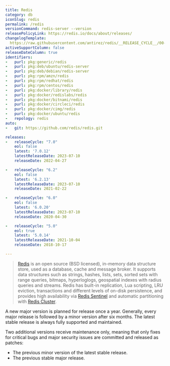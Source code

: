```yaml
---
title: Redis
category: db
iconSlug: redis
permalink: /redis
versionCommand: redis-server --version
releasePolicyLink: https://redis.io/docs/about/releases/
changelogTemplate: 
  https://raw.githubusercontent.com/antirez/redis/__RELEASE_CYCLE__/00-RELEASENOTES
activeSupportColumn: false
releaseDateColumn: true
identifiers:
-   purl: pkg:generic/redis
-   purl: pkg:deb/ubuntu/redis-server
-   purl: pkg:deb/debian/redis-server
-   purl: pkg:rpm/amzn/redis
-   purl: pkg:rpm/redhat/redis
-   purl: pkg:rpm/centos/redis
-   purl: pkg:docker/library/redis
-   purl: pkg:docker/redislabs/redis
-   purl: pkg:docker/bitnami/redis
-   purl: pkg:docker/circleci/redis
-   purl: pkg:docker/cimg/redis
-   purl: pkg:docker/ubuntu/redis
-   repology: redis
auto:
-   git: https://github.com/redis/redis.git

releases:
-   releaseCycle: "7.0"
    eol: false
    latest: '7.0.12'
    latestReleaseDate: 2023-07-10
    releaseDate: 2022-04-27

-   releaseCycle: "6.2"
    eol: false
    latest: '6.2.13'
    latestReleaseDate: 2023-07-10
    releaseDate: 2021-02-22

-   releaseCycle: "6.0"
    eol: false
    latest: '6.0.20'
    latestReleaseDate: 2023-07-10
    releaseDate: 2020-04-30

-   releaseCycle: "5.0"
    eol: true
    latest: '5.0.14'
    latestReleaseDate: 2021-10-04
    releaseDate: 2018-10-17

---
```


> [Redis](https://redis.io/) is an open source (BSD licensed), in-memory data structure store, used
> as a database, cache and message broker. It supports data structures such as strings, hashes,
> lists, sets, sorted sets with range queries, bitmaps, hyperloglogs, geospatial indexes with radius
> queries and streams. Redis has built-in replication, Lua scripting, LRU eviction, transactions and
> different levels of on-disk persistence, and provides high availability via
> [Redis Sentinel](https://redis.io/docs/management/sentinel/) and automatic partitioning with
> [Redis Cluster](https://docs.redis.com/latest/rc/concepts/clustering/).


A new major version is planned for release once a year. Generally, every major release is followed
by a minor version after six months. The latest stable release is always fully supported and
maintained.

Two additional versions receive maintenance only, meaning that only fixes for critical bugs and
major security issues are committed and released as patches:

- The previous minor version of the latest stable release.
- The previous stable major release.
